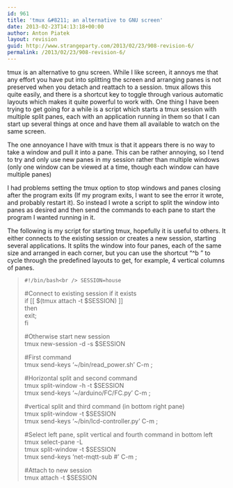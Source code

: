 ```yaml
---
id: 961
title: 'tmux &#8211; an alternative to GNU screen'
date: 2013-02-23T14:13:18+00:00
author: Anton Piatek
layout: revision
guid: http://www.strangeparty.com/2013/02/23/908-revision-6/
permalink: /2013/02/23/908-revision-6/
---
```

tmux is an alternative to gnu screen. While I like screen, it annoys me that any effort you have put into splitting the screen and arranging panes is not preserved when you detach and reattach to a session. tmux allows this quite easily, and there is a shortcut key to toggle through various automatic layouts which makes it quite powerful to work with. One thing I have been trying to get going for a while is a script which starts a tmux session with multiple split panes, each with an application running in them so that I can start up several things at once and have them all available to watch on the same screen.<!--more-->

The one annoyance I have with tmux is that it appears there is no way to take a window and pull it into a pane. This can be rather annoying, so I tend to try and only use new panes in my session rather than multiple windows (only one window can be viewed at a time, though each window can have multiple panes)

I had problems setting the tmux option to stop windows and panes closing after the program exits (If my program exits, I want to see the error it wrote, and probably restart it). So instead I wrote a script to split the window into panes as desired and then send the commands to each pane to start the program I wanted running in it.

The following is my script for starting tmux, hopefully it is useful to others. It either connects to the existing session or creates a new session, starting several applications. It splits the window into four panes, each of the same size and arranged in each corner, but you can use the shortcut &#8220;^b &#8221; to cycle through the predefined layouts to get, for example, 4 vertical columns of panes.

> <code lang="bash">#!/bin/bash&lt;br />
SESSION=house</code>
> 
> #Connect to existing session if it exists  
> if [[ $(tmux attach -t $SESSION) ]]  
> then  
> exit;  
> fi
> 
> #Otherwise start new session  
> tmux new-session -d -s $SESSION
> 
> #First command  
> tmux send-keys &#8216;~/bin/read_power.sh&#8217; C-m \;
> 
> #Horizontal split and second command  
> tmux split-window -h -t $SESSION  
> tmux send-keys &#8216;~/arduino/FC/FC.py&#8217; C-m \;
> 
> #vertical split and third command (in bottom right pane)  
> tmux split-window -t $SESSION  
> tmux send-keys &#8216;~/bin/lcd-controller.py&#8217; C-m \;
> 
> #Select left pane, split vertical and fourth command in bottom left  
> tmux select-pane -L  
> tmux split-window -t $SESSION  
> tmux send-keys &#8216;net-mqtt-sub \#&#8217; C-m \;
> 
> #Attach to new session  
> tmux attach -t $SESSION

&nbsp;
